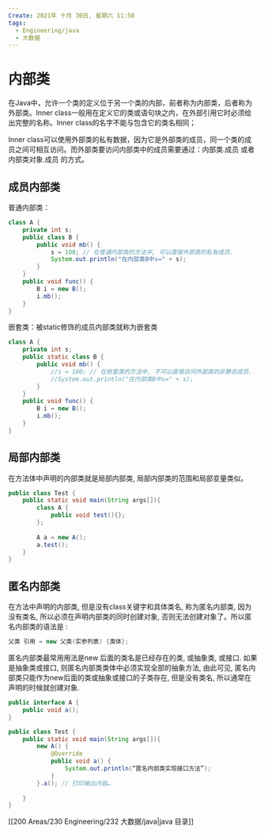 ```yaml
---
Create: 2021年 十月 30日, 星期六 11:58
tags: 
  - Engineering/java
  - 大数据
---
```

# 内部类

在Java中，允许一个类的定义位于另一个类的内部，前者称为内部类，后者称为外部类。Inner class一般用在定义它的类或语句块之内，在外部引用它时必须给出完整的名称。Inner class的名字不能与包含它的类名相同；

Inner class可以使用外部类的私有数据，因为它是外部类的成员，同一个类的成员之间可相互访问。而外部类要访问内部类中的成员需要通过：内部类.成员  或者  内部类对象.成员  的方式。

## 成员内部类

普通内部类：

```java
class A {
	private int s;
	public class B {
		public void mb() {
			s = 100; // 在普通内部类的方法中, 可以直接外部类的私有成员.
			System.out.println("在内部类B中s=" + s);
		}  
	}
	public void func() {
		B i = new B();
		i.mb();
	} 
}
```

嵌套类：被static修饰的成员内部类就称为嵌套类

```java
class A {
	private int s;
	public static class B {
		public void mb() {
			//s = 100; // 在嵌套类的方法中, 不可以直接访问外部类的非静态成员.
			//System.out.println("在内部类B中s=" + s);
		}  
	}
	public void func() {
		B i = new B();
		i.mb();
	} 
}
```

## 局部内部类

在方法体中声明的内部类就是局部内部类, 局部内部类的范围和局部变量类似。

```java
public class Test {    
	public static void main(String args[]){
		class A {
			public void test(){};
		}; 
        
		A a = new A();
		a.test();
    }
}
```

## 匿名内部类

在方法中声明的内部类, 但是没有class关键字和具体类名, 称为匿名内部类, 因为没有类名, 所以必须在声明内部类的同时创建对象, 否则无法创建对象了。所以匿名内部类的语法是 :

```java
父类 引用 = new 父类(实参列表) {类体};
```

匿名内部类最常用用法是new 后面的类名是已经存在的类, 或抽象类, 或接口. 如果是抽象类或接口, 则匿名内部类类体中必须实现全部的抽象方法, 由此可见, 匿名内部类只能作为new后面的类或抽象或接口的子类存在, 但是没有类名, 所以通常在声明的时候就创建对象.

```java
public interface A {
    public void a();
}

public class Test {    
	public static void main(String args[]){
		new A() {
            @Override
			public void a() {
                System.out.println(“匿名内部类实现接口方法”);
            }
		}.a(); // 打印输出内容…
        
    }
}
```





[[200 Areas/230 Engineering/232 大数据/java|java 目录]]